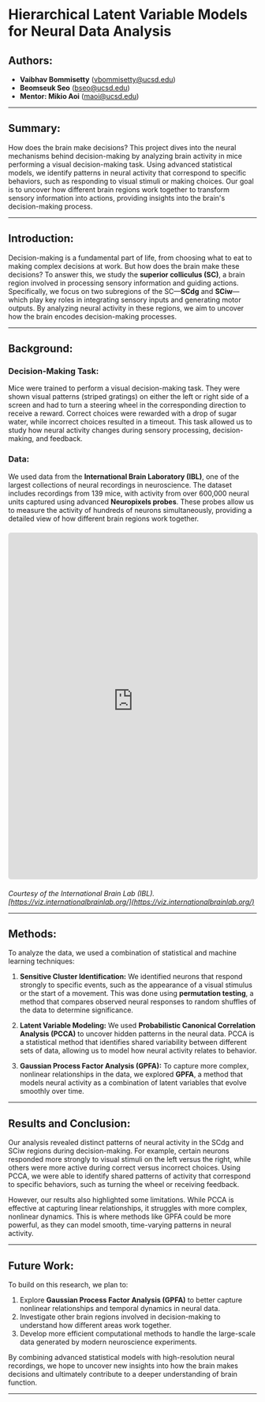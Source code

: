 # Hierarchical Latent Variable Models for Neural Data Analysis

## Authors:
- **Vaibhav Bommisetty** (vbommisetty@ucsd.edu)  
- **Beomseuk Seo** (bseo@ucsd.edu)  
- **Mentor: Mikio Aoi** (maoi@ucsd.edu)  

---

## Summary:
How does the brain make decisions? This project dives into the neural mechanisms behind decision-making by analyzing brain activity in mice performing a visual decision-making task. Using advanced statistical models, we identify patterns in neural activity that correspond to specific behaviors, such as responding to visual stimuli or making choices. Our goal is to uncover how different brain regions work together to transform sensory information into actions, providing insights into the brain's decision-making process.

---

## Introduction:
Decision-making is a fundamental part of life, from choosing what to eat to making complex decisions at work. But how does the brain make these decisions? To answer this, we study the **superior colliculus (SC)**, a brain region involved in processing sensory information and guiding actions. Specifically, we focus on two subregions of the SC—**SCdg** and **SCiw**—which play key roles in integrating sensory inputs and generating motor outputs. By analyzing neural activity in these regions, we aim to uncover how the brain encodes decision-making processes.

---

## Background:

### Decision-Making Task:
Mice were trained to perform a visual decision-making task. They were shown visual patterns (striped gratings) on either the left or right side of a screen and had to turn a steering wheel in the corresponding direction to receive a reward. Correct choices were rewarded with a drop of sugar water, while incorrect choices resulted in a timeout. This task allowed us to study how neural activity changes during sensory processing, decision-making, and feedback.

### Data:
We used data from the **International Brain Laboratory (IBL)**, one of the largest collections of neural recordings in neuroscience. The dataset includes recordings from 139 mice, with activity from over 600,000 neural units captured using advanced **Neuropixels probes**. These probes allow us to measure the activity of hundreds of neurons simultaneously, providing a detailed view of how different brain regions work together.

<div style="width: 100%; height: 700px; border: 1px solid #ddd; border-radius: 5px; overflow: hidden; margin: 20px 0;">
    <iframe 
        src="https://viz.internationalbrainlab.org/app?dset=bwm&pid=c4f6665f-8be5-476b-a6e8-d81eeae9279d&tid=0&cid=-1&qc=0&spikesorting=ss_original" 
        style="width: 100%; height: 100%; border: none;"
        allow="accelerometer; autoplay; clipboard-write; encrypted-media; gyroscope" 
        allowfullscreen>
    </iframe>
</div>

*Courtesy of the International Brain Lab (IBL). [https://viz.internationalbrainlab.org/](https://viz.internationalbrainlab.org/)*

---

## Methods:
To analyze the data, we used a combination of statistical and machine learning techniques:

1. **Sensitive Cluster Identification:** We identified neurons that respond strongly to specific events, such as the appearance of a visual stimulus or the start of a movement. This was done using **permutation testing**, a method that compares observed neural responses to random shuffles of the data to determine significance.

2. **Latent Variable Modeling:** We used **Probabilistic Canonical Correlation Analysis (PCCA)** to uncover hidden patterns in the neural data. PCCA is a statistical method that identifies shared variability between different sets of data, allowing us to model how neural activity relates to behavior.

3. **Gaussian Process Factor Analysis (GPFA):** To capture more complex, nonlinear relationships in the data, we explored **GPFA**, a method that models neural activity as a combination of latent variables that evolve smoothly over time.

---

## Results and Conclusion:
Our analysis revealed distinct patterns of neural activity in the SCdg and SCiw regions during decision-making. For example, certain neurons responded more strongly to visual stimuli on the left versus the right, while others were more active during correct versus incorrect choices. Using PCCA, we were able to identify shared patterns of activity that correspond to specific behaviors, such as turning the wheel or receiving feedback.

However, our results also highlighted some limitations. While PCCA is effective at capturing linear relationships, it struggles with more complex, nonlinear dynamics. This is where methods like GPFA could be more powerful, as they can model smooth, time-varying patterns in neural activity.

---

## Future Work:
To build on this research, we plan to:
1. Explore **Gaussian Process Factor Analysis (GPFA)** to better capture nonlinear relationships and temporal dynamics in neural data.
2. Investigate other brain regions involved in decision-making to understand how different areas work together.
3. Develop more efficient computational methods to handle the large-scale data generated by modern neuroscience experiments.

By combining advanced statistical models with high-resolution neural recordings, we hope to uncover new insights into how the brain makes decisions and ultimately contribute to a deeper understanding of brain function.

---
